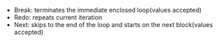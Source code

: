 * Break: terminates the immediate enclosed loop(values accepted)
* Redo: repeats current iteration
* Next: skips to the end of the loop and starts on the next block(values accepted)